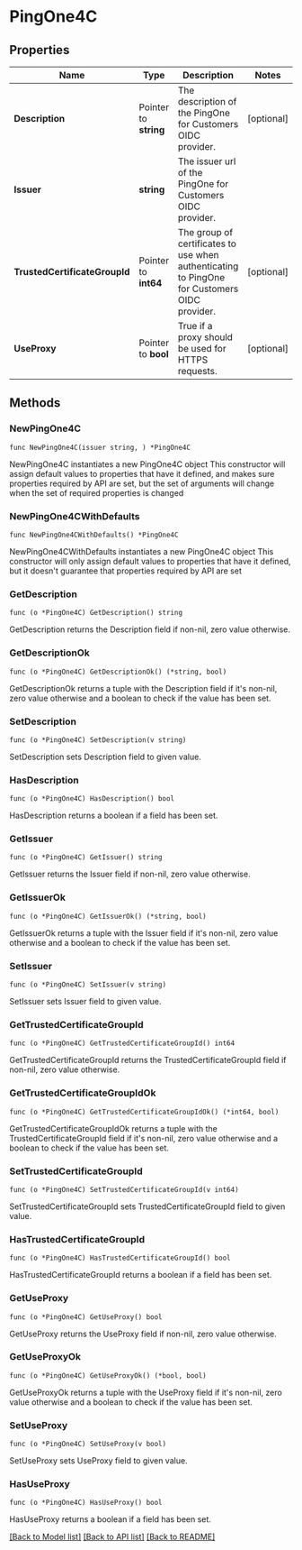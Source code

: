 # PingOne4C

## Properties

Name | Type | Description | Notes
------------ | ------------- | ------------- | -------------
**Description** | Pointer to **string** | The description of the PingOne for Customers OIDC provider. | [optional] 
**Issuer** | **string** | The issuer url of the PingOne for Customers OIDC provider. | 
**TrustedCertificateGroupId** | Pointer to **int64** | The group of certificates to use when authenticating to PingOne for Customers OIDC provider. | [optional] 
**UseProxy** | Pointer to **bool** | True if a proxy should be used for HTTPS requests. | [optional] 

## Methods

### NewPingOne4C

`func NewPingOne4C(issuer string, ) *PingOne4C`

NewPingOne4C instantiates a new PingOne4C object
This constructor will assign default values to properties that have it defined,
and makes sure properties required by API are set, but the set of arguments
will change when the set of required properties is changed

### NewPingOne4CWithDefaults

`func NewPingOne4CWithDefaults() *PingOne4C`

NewPingOne4CWithDefaults instantiates a new PingOne4C object
This constructor will only assign default values to properties that have it defined,
but it doesn't guarantee that properties required by API are set

### GetDescription

`func (o *PingOne4C) GetDescription() string`

GetDescription returns the Description field if non-nil, zero value otherwise.

### GetDescriptionOk

`func (o *PingOne4C) GetDescriptionOk() (*string, bool)`

GetDescriptionOk returns a tuple with the Description field if it's non-nil, zero value otherwise
and a boolean to check if the value has been set.

### SetDescription

`func (o *PingOne4C) SetDescription(v string)`

SetDescription sets Description field to given value.

### HasDescription

`func (o *PingOne4C) HasDescription() bool`

HasDescription returns a boolean if a field has been set.

### GetIssuer

`func (o *PingOne4C) GetIssuer() string`

GetIssuer returns the Issuer field if non-nil, zero value otherwise.

### GetIssuerOk

`func (o *PingOne4C) GetIssuerOk() (*string, bool)`

GetIssuerOk returns a tuple with the Issuer field if it's non-nil, zero value otherwise
and a boolean to check if the value has been set.

### SetIssuer

`func (o *PingOne4C) SetIssuer(v string)`

SetIssuer sets Issuer field to given value.


### GetTrustedCertificateGroupId

`func (o *PingOne4C) GetTrustedCertificateGroupId() int64`

GetTrustedCertificateGroupId returns the TrustedCertificateGroupId field if non-nil, zero value otherwise.

### GetTrustedCertificateGroupIdOk

`func (o *PingOne4C) GetTrustedCertificateGroupIdOk() (*int64, bool)`

GetTrustedCertificateGroupIdOk returns a tuple with the TrustedCertificateGroupId field if it's non-nil, zero value otherwise
and a boolean to check if the value has been set.

### SetTrustedCertificateGroupId

`func (o *PingOne4C) SetTrustedCertificateGroupId(v int64)`

SetTrustedCertificateGroupId sets TrustedCertificateGroupId field to given value.

### HasTrustedCertificateGroupId

`func (o *PingOne4C) HasTrustedCertificateGroupId() bool`

HasTrustedCertificateGroupId returns a boolean if a field has been set.

### GetUseProxy

`func (o *PingOne4C) GetUseProxy() bool`

GetUseProxy returns the UseProxy field if non-nil, zero value otherwise.

### GetUseProxyOk

`func (o *PingOne4C) GetUseProxyOk() (*bool, bool)`

GetUseProxyOk returns a tuple with the UseProxy field if it's non-nil, zero value otherwise
and a boolean to check if the value has been set.

### SetUseProxy

`func (o *PingOne4C) SetUseProxy(v bool)`

SetUseProxy sets UseProxy field to given value.

### HasUseProxy

`func (o *PingOne4C) HasUseProxy() bool`

HasUseProxy returns a boolean if a field has been set.


[[Back to Model list]](../README.md#documentation-for-models) [[Back to API list]](../README.md#documentation-for-api-endpoints) [[Back to README]](../README.md)


